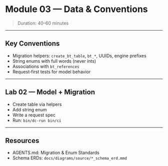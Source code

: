 # Module 03 — Data & Conventions

> Duration: 40–60 minutes

---

## Key Conventions

- Migration helpers: `create_bt_table`, `bt_*`, UUIDs, engine prefixes
- String enums with full words (never ints)
- Associations with `bt_references`
- Request‑first tests for model behavior

---

## Lab 02 — Model + Migration

- Create table via helpers
- Add string enum
- Write a request spec
- Run: `bin/dc-run bin/ci`

---

## Resources

- AGENTS.md: Migration & Enum Standards
- Schema ERDs: `docs/diagrams/source/*_schema_erd.mmd`

